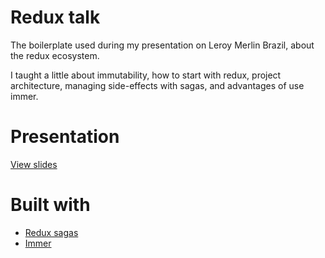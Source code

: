 # Redux talk

The boilerplate used during my presentation on Leroy Merlin Brazil, about the redux ecosystem.

I taught a little about immutability, how to start with redux, project architecture, managing side-effects with sagas, and advantages of use immer.

# Presentation

[View slides](https://app.pitch.com/app/presentation/0bfc0729-51a5-4a80-b53b-d075018d0639/39a0928c-3d29-48f1-bc55-4bfce4695d2f/7a8ce76c-4d94-45b5-8be1-f2fb27734ecc)
# Built with

- [Redux sagas](https://redux-saga.js.org/)
- [Immer](https://github.com/immerjs/immer)